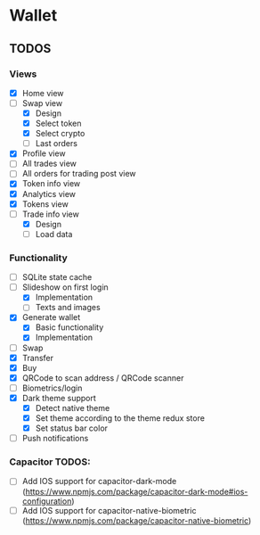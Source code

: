 # Wallet

## TODOS

### Views

- [x] Home view
- [ ] Swap view
  - [x] Design
  - [x] Select token
  - [x] Select crypto
  - [ ] Last orders
- [x] Profile view
- [ ] All trades view
- [ ] All orders for trading post view
- [x] Token info view
- [x] Analytics view
- [x] Tokens view
- [ ] Trade info view
  - [x] Design
  - [ ] Load data

### Functionality
- [ ] SQLite state cache
- [ ] Slideshow on first login
  - [x] Implementation
  - [ ] Texts and images
- [x] Generate wallet
  - [x] Basic functionality
  - [x] Implementation
- [ ] Swap
- [x] Transfer
- [x] Buy
- [x] QRCode to scan address / QRCode scanner
- [ ] Biometrics/login
- [x] Dark theme support
  - [x] Detect native theme
  - [x] Set theme according to the theme redux store
  - [x] Set status bar color
- [ ] Push notifications

### Capacitor TODOS:
- [ ] Add IOS support for capacitor-dark-mode (https://www.npmjs.com/package/capacitor-dark-mode#ios-configuration)
- [ ] Add IOS support for capacitor-native-biometric (https://www.npmjs.com/package/capacitor-native-biometric)